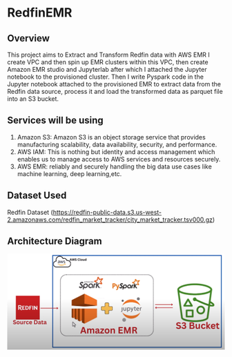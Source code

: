 # RedfinEMR
 
## Overview
This project aims to Extract and Transform Redfin data with AWS EMR
I create VPC and then spin up EMR clusters within this VPC, then create Amazon EMR studio and Jupyterlab after which I attached the Jupyter notebook to the provisioned cluster. 
Then I write Pyspark code in the Jupyter notebook attached to the provisioned EMR to extract data from the Redfin data source, process it and load the transformed data as parquet file into an S3 bucket.
## Services will be using
1. Amazon S3: Amazon S3 is an object storage service that provides manufacturing scalability, data availability, security, and performance.
2. AWS IAM: This is nothing but identity and access management which enables us to manage access to AWS services and resources securely.
3. AWS EMR: reliably and securely handling the big data use cases like machine learning, deep learning,etc.
## Dataset Used
Redfin Dataset (https://redfin-public-data.s3.us-west-2.amazonaws.com/redfin_market_tracker/city_market_tracker.tsv000.gz)

## Architecture Diagram
<img src="EMRarchitecture.png">
